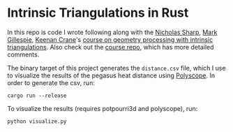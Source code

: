 # Intrinsic Triangulations in Rust

In this repo is code I wrote following along with the [Nicholas Sharp](https://nmwsharp.com/), [Mark Gillespie](https://markjgillespie.com/), [Keenan Crane](http://keenan.is/here)'s [course on geometry processing with intrinsic triangulations](https://www.youtube.com/watch?v=gcRDdYrgOhg). Also check out the [course repo](https://github.com/nmwsharp/intrinsic-triangulations-tutorial), which has more detailed comments.

The binary target of this project generates the `distance.csv` file, which I use to visualize the results of the pegasus heat distance using [Polyscope](https://polyscope.run/).
In order to generate the csv, run:
```shell
cargo run --release
```
To visualize the results (requires potpourri3d and polyscope), run:
```shell
python visualize.py
```
